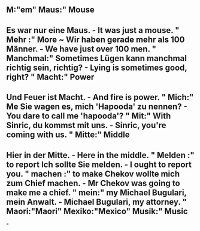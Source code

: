 M:"em"
Maus:"
Mouse
-
Es war nur eine Maus. - It was just a mouse.
"
Mehr :"
More
~
Wir haben gerade mehr als 100 Männer. - We have just over 100 men.
"
Manchmal:"
Sometimes
Lügen kann manchmal richtig sein, richtig? - Lying is sometimes good, right?
"
Macht:"
Power
-
Und Feuer ist Macht. - And fire is power.
"
Mich:"
Me
Sie wagen es, mich 'Hapooda' zu nennen? -  You dare to call me 'hapooda'?
"
Mit:"
With
Sinric, du kommst mit uns. - Sinric, you're coming with us.
"
Mitte:"
Middle
-
Hier in der Mitte. - Here in the middle.
"
Melden :"
to report
Ich sollte Sie melden. - I ought to report you.
"
machen :"
to make
Chekov wollte mich zum Chief machen. - Mr Chekov was going to make me a chief.
"
mein:"
my
Michael Bugulari, mein Anwalt. - Michael Bugulari, my attorney.
"
Maori:"Maori"
Mexiko:"Mexico"
Musik:"
Music
-
"
